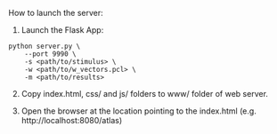 
How to launch the server:

1. Launch the Flask App:
```
python server.py \
    --port 9990 \
    -s <path/to/stimulus> \
    -w <path/to/w_vectors.pcl> \
    -m <path/to/results>
```

2. Copy index.html, css/ and js/ folders to www/ folder of web server.

3. Open the browser at the location pointing to the index.html
(e.g. http://localhost:8080/atlas)
